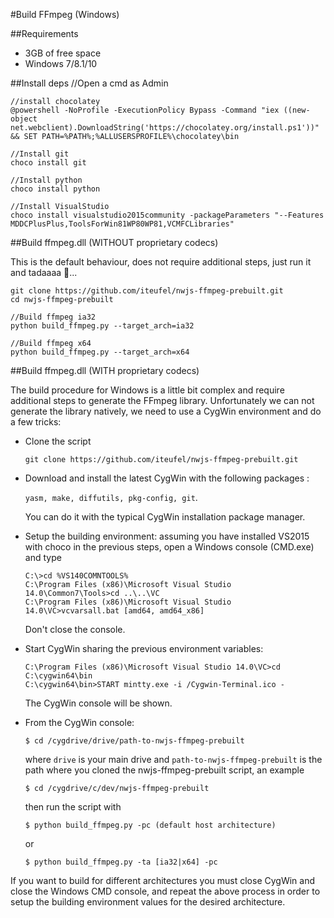 #Build FFmpeg (Windows)

##Requirements

- 3GB of free space
- Windows 7/8.1/10

##Install deps
	//Open a cmd as Admin

	//install chocolatey
	@powershell -NoProfile -ExecutionPolicy Bypass -Command "iex ((new-object net.webclient).DownloadString('https://chocolatey.org/install.ps1'))" && SET PATH=%PATH%;%ALLUSERSPROFILE%\chocolatey\bin

	//Install git
	choco install git

	//Install python
	choco install python

	//Install VisualStudio
	choco install visualstudio2015community -packageParameters "--Features MDDCPlusPlus,ToolsForWin81WP80WP81,VCMFCLibraries"

##Build ffmpeg.dll (WITHOUT proprietary codecs)

This is the default behaviour, does not require additional steps, just run it and tadaaaa :tada:...

	git clone https://github.com/iteufel/nwjs-ffmpeg-prebuilt.git
	cd nwjs-ffmpeg-prebuilt

	//Build ffmpeg ia32
	python build_ffmpeg.py --target_arch=ia32

	//Build ffmpeg x64
	python build_ffmpeg.py --target_arch=x64

##Build ffmpeg.dll (WITH proprietary codecs)

The build procedure for Windows is a little bit complex and require additional steps to generate the FFmpeg library. Unfortunately we can not generate the library natively, we need to use a CygWin environment and do a few tricks:

* Clone the script
	```
	git clone https://github.com/iteufel/nwjs-ffmpeg-prebuilt.git
	```

* Download and install the latest CygWin with the following packages :

	```yasm, make, diffutils, pkg-config, git```.

	You can do it with the typical CygWin installation package manager.

* Setup the building environment: assuming you have installed VS2015 with choco in the previous steps, open a Windows console (CMD.exe) and type

	```
	C:\>cd %VS140COMNTOOLS%
	C:\Program Files (x86)\Microsoft Visual Studio 14.0\Common7\Tools>cd ..\..\VC
	C:\Program Files (x86)\Microsoft Visual Studio 14.0\VC>vcvarsall.bat [amd64, amd64_x86]
	```

	Don't close the console.

* Start CygWin sharing the previous environment variables:

	```
	C:\Program Files (x86)\Microsoft Visual Studio 14.0\VC>cd C:\cygwin64\bin
	C:\cygwin64\bin>START mintty.exe -i /Cygwin-Terminal.ico -
	```

	The CygWin console will be shown.


* From the CygWin console:

	```
  $ cd /cygdrive/drive/path-to-nwjs-ffmpeg-prebuilt
	```
	where ```drive``` is your main drive and ```path-to-nwjs-ffmpeg-prebuilt``` is the path where you cloned the nwjs-ffmpeg-prebuilt script, an example

	```
	$ cd /cygdrive/c/dev/nwjs-ffmpeg-prebuilt
	```
	then run the script with
	```
	$ python build_ffmpeg.py -pc (default host architecture)
	```

	or

	```
	$ python build_ffmpeg.py -ta [ia32|x64] -pc
	```

If you want to build for different architectures you must close CygWin and close the Windows CMD console, and repeat the above process in order to setup the building environment values for the desired architecture.
